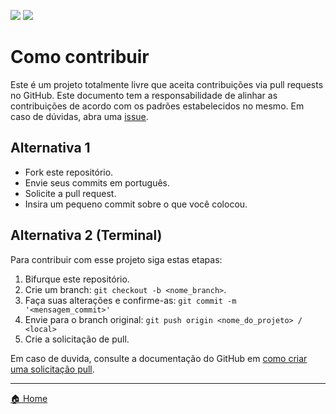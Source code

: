 ![](https://img.shields.io/badge/license-MIT-green)
![](https://img.shields.io/badge/languege-Portuguese-yellow)

# Como contribuir

Este é um projeto totalmente livre que aceita contribuições via pull requests no GitHub. Este documento tem a responsabilidade de alinhar as contribuições de acordo com os padrões estabelecidos no mesmo. Em caso de dúvidas, abra uma [issue](https://github.com/Savio-Nascimento/Cascating-Style-Sheets/issues/new).

## Alternativa 1

* Fork este repositório.
* Envie seus commits em português.
* Solicite a pull request.
* Insira um pequeno commit sobre o que você colocou.

## Alternativa 2 (Terminal)

Para contribuir com esse projeto siga estas etapas:

1. Bifurque este repositório.
2. Crie um branch: `git checkout -b <nome_branch>`.
3. Faça suas alterações e confirme-as: `git commit -m '<mensagem_commit>'`
4. Envie para o branch original: `git push origin <nome_do_projeto> / <local>`
5. Crie a solicitação de pull.

Em caso de duvida, consulte a documentação do GitHub em [como criar uma solicitação pull](https://help.github.com/en/github/collaborating-with-issues-and-pull-requests/creating-a-pull-request).

-----------------------------------------

[🏠 Home](https://github.com/Savio-Nascimento/Cascating-Style-Sheets)
